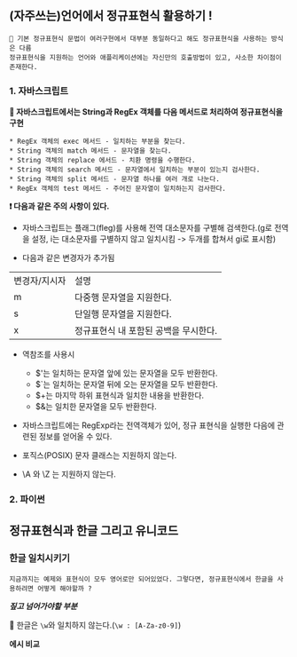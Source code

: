 ## **(자주쓰는)언어에서 정규표현식 활용하기 !**

    🐜 기본 정규표현식 문법이 여러구현에서 대부분 동일하다고 해도 정규표현식을 사용하는 방식은 다름
    정규표현식을 지원하는 언어와 애플리케이션에는 자신만의 호출방법이 있고, 사소한 차이점이 존재한다.



### **1. 자바스크립트**

**📌 자바스크립트에서는 String과 RegEx 객체를 다음 메서드로 처리하여 정규표현식을 구현**

    * RegEx 객체의 exec 메서드 - 일치하는 부분을 찾는다.
    * String 객체의 match 메서드 - 문자열을 찾는다.
    * String 객체의 replace 에서드 - 치환 명령을 수행한다.
    * String 객체의 search 메서드 - 문자열에서 일치하는 부분이 있는지 검사한다.
    * String 객체의 split 메서드 - 문자열 하나를 여러 개로 나눈다.
    * RegEx 객체의 test 메서드 - 주어진 문자열이 일치하는지 검사한다.



**❗️ 다음과 같은 주의 사항이 있다.**

* 자바스크립트는 플래그(fleg)를 사용해 전역 대소문자를 구별해 검색한다.(g로 전역을 설정, i는 대소문자를 구별하지 않고 일치시킴 -> 두개를 합쳐서 gi로 표시함)

* 다음과 같은 변경자가 추가됨

|||
|--|--|
|변경자/지시자|설명|
|m|다중행 문자열을 지원한다.|
|s|단일행 문자열을 지원한다.|
|x|정규표현식 내 포함된 공백을 무시한다.|
        
* 역참조를 사용시
    - $'는 일치하는 문자열 앞에 있는 문자열을 모두 반환한다.
    - $`는 일치하는 문자열 뒤에 오는 문자열을 모두 반환한다.
    - $+는 마지막 하위 표현식과 일치한 내용을 반환한다.
    - $&는 일치한 문자열을 모두 반환한다.

* 자바스크립트에는 RegExp라는 전역객체가 있어, 정규 표현식을 실행한 다음에 관련된 정보를 얻어올 수 있다.

* 포직스(POSIX) 문자 클래스는 지원하지 않는다.

* \A 와 \Z 는 지원하지 않는다.



### **2. 파이썬**


## **정규표현식과 한글 그리고 유니코드**

### **한글 일치시키기**

    지금까지는 예제와 표현식이 모두 영어로만 되어있었다. 그렇다면, 정규표현식에서 한글을 사용하려면 어떻게 해야할까 ?

***짚고 넘어가야할 부분***

📌 한글은 `\w`와 일치하지 않는다.(`\w : [A-Za-z0-9]`)


**에시 비교**
